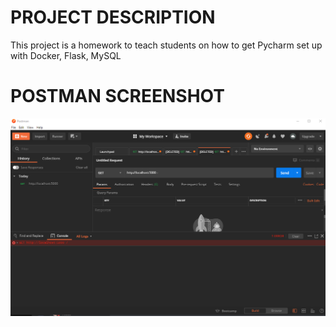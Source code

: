 # PROJECT DESCRIPTION
This project is a homework to teach students on
how to get Pycharm set up with Docker, Flask, MySQL

# POSTMAN SCREENSHOT
![postman request output](screenshots/postman.png)